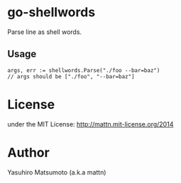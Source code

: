 # go-shellwords

Parse line as shell words.

## Usage

```
args, err := shellwords.Parse("./foo --bar=baz")
// args should be ["./foo", "--bar=baz"]
```

# License

under the MIT License: http://mattn.mit-license.org/2014

# Author

Yasuhiro Matsumoto (a.k.a mattn)
